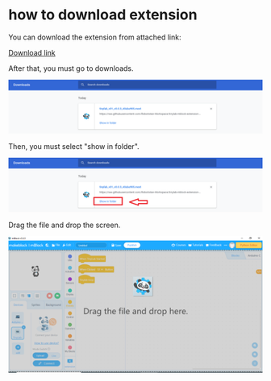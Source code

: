 # how to download extension

You can download the extension from attached link:

[Download  link](./tinylab_v01_v0.0.3_40aba905.mext)

After that, you must go to downloads.

![dowloads image](../_assets/dowloads.PNG)

Then, you must select "show in folder".

![show in folder image](../_assets/show_folder.PNG)

Drag the file and drop the screen.

![drag and drop image](../_assets/drag_drop.PNG)
